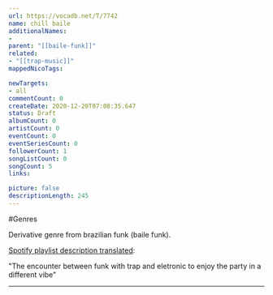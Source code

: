 ```yaml
---
url: https://vocadb.net/T/7742
name: chill baile
additionalNames: 
- 
parent: "[[baile-funk]]"
related:
- "[[trap-music]]"
mappedNicoTags:

newTargets:
- all
commentCount: 0
createDate: 2020-12-20T07:08:35.647
status: Draft
albumCount: 0
artistCount: 0
eventCount: 0
eventSeriesCount: 0
followerCount: 1
songListCount: 0
songCount: 5
links: 

picture: false
descriptionLength: 245
---
```


#Genres

Derivative genre from brazilian funk (baile funk).

[Spotify playlist description translated](https://open.spotify.com/playlist/37i9dQZF1DWYzunN6t07GD):

"The encounter between funk with trap and eletronic to enjoy the party in a different vibe"

---

